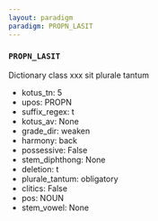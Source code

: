 ```yaml
---
layout: paradigm
paradigm: PROPN_LASIT
---
```

### ` PROPN_LASIT `

Dictionary class xxx sit plurale tantum
* kotus_tn: 5
* upos: PROPN
* suffix_regex: t
* kotus_av: None
* grade_dir: weaken
* harmony: back
* possessive: False
* stem_diphthong: None
* deletion: t
* plurale_tantum: obligatory
* clitics: False
* pos: NOUN
* stem_vowel: None
